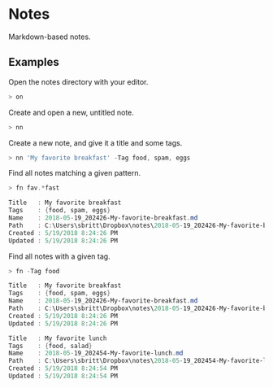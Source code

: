 # Notes

Markdown-based notes.

## Examples

Open the notes directory with your editor.

```powershell
> on
```

Create and open a new, untitled note.

```powershell
> nn
```

Create a new note, and give it a title and some tags.

```powershell
> nn 'My favorite breakfast' -Tag food, spam, eggs
```

Find all notes matching a given pattern.

```powershell
> fn fav.*fast

Title   : My favorite breakfast
Tags    : {food, spam, eggs}
Name    : 2018-05-19_202426-My-favorite-breakfast.md
Path    : C:\Users\sbritt\Dropbox\notes\2018-05-19_202426-My-favorite-breakfast.md
Created : 5/19/2018 8:24:26 PM
Updated : 5/19/2018 8:24:26 PM
```

Find all notes with a given tag.

```powershell
> fn -Tag food

Title   : My favorite breakfast
Tags    : {food, spam, eggs}
Name    : 2018-05-19_202426-My-favorite-breakfast.md
Path    : C:\Users\sbritt\Dropbox\notes\2018-05-19_202426-My-favorite-breakfast.md
Created : 5/19/2018 8:24:26 PM
Updated : 5/19/2018 8:24:26 PM

Title   : My favorite lunch
Tags    : {food, salad}
Name    : 2018-05-19_202454-My-favorite-lunch.md
Path    : C:\Users\sbritt\Dropbox\notes\2018-05-19_202454-My-favorite-lunch.md
Created : 5/19/2018 8:24:54 PM
Updated : 5/19/2018 8:24:54 PM
```
